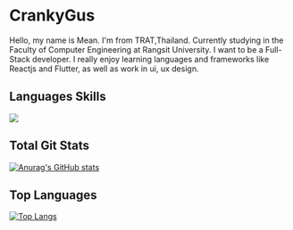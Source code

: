 # CrankyGus
Hello, my name is Mean. I'm from TRAT,Thailand. Currently studying in the Faculty of Computer Engineering at Rangsit University. I want to be a Full-Stack developer. I really enjoy learning languages and frameworks like Reactjs and Flutter, as well as work in ui, ux design.

## Languages Skills
<img src="https://media.discordapp.net/attachments/965927386271055892/965928466727976960/unknown.png">

## Total Git Stats

[![Anurag's GitHub stats](https://github-readme-stats.vercel.app/api?username=CrankyGus)](https://github.com/anuraghazra/github-readme-stats)

## Top Languages 

[![Top Langs](https://github-readme-stats.vercel.app/api/top-langs/?username=CrankyGus&layout=compact)](https://github.com/anuraghazra/github-readme-stats)
